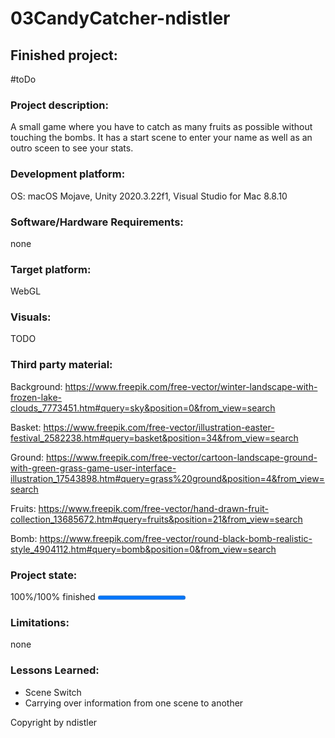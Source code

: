 # 03CandyCatcher-ndistler

## Finished project:
#toDo

### Project description: 
A small game where you have to catch as many fruits as possible without touching the bombs. It has a start scene to enter your name as well as an outro sceen to see your stats.

### Development platform: 
OS: macOS Mojave, Unity 2020.3.22f1, Visual Studio for Mac 8.8.10

### Software/Hardware Requirements: 
none

### Target platform: 
WebGL

### Visuals: 
TODO

### Third party material: 
Background: https://www.freepik.com/free-vector/winter-landscape-with-frozen-lake-clouds_7773451.htm#query=sky&position=0&from_view=search 

Basket: https://www.freepik.com/free-vector/illustration-easter-festival_2582238.htm#query=basket&position=34&from_view=search

Ground: https://www.freepik.com/free-vector/cartoon-landscape-ground-with-green-grass-game-user-interface-illustration_17543898.htm#query=grass%20ground&position=4&from_view=search

Fruits: https://www.freepik.com/free-vector/hand-drawn-fruit-collection_13685672.htm#query=fruits&position=21&from_view=search

Bomb: https://www.freepik.com/free-vector/round-black-bomb-realistic-style_4904112.htm#query=bomb&position=0&from_view=search


### Project state: 
100%/100% finished
<progress max="100" value="100"></progress>

### Limitations: 
none

### Lessons Learned: 
- Scene Switch
- Carrying over information from one scene to another

Copyright by ndistler